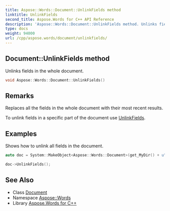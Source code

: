 ```yaml
---
title: Aspose::Words::Document::UnlinkFields method
linktitle: UnlinkFields
second_title: Aspose.Words for C++ API Reference
description: 'Aspose::Words::Document::UnlinkFields method. Unlinks fields in the whole document in C++.'
type: docs
weight: 94000
url: /cpp/aspose.words/document/unlinkfields/
---
```

## Document::UnlinkFields method


Unlinks fields in the whole document.

```cpp
void Aspose::Words::Document::UnlinkFields()
```

## Remarks


Replaces all the fields in the whole document with their most recent results.

To unlink fields in a specific part of the document use [UnlinkFields](../../range/unlinkfields/).

## Examples



Shows how to unlink all fields in the document. 
```cpp
auto doc = System::MakeObject<Aspose::Words::Document>(get_MyDir() + u"Linked fields.docx");

doc->UnlinkFields();
```

## See Also

* Class [Document](../)
* Namespace [Aspose::Words](../../)
* Library [Aspose.Words for C++](../../../)
